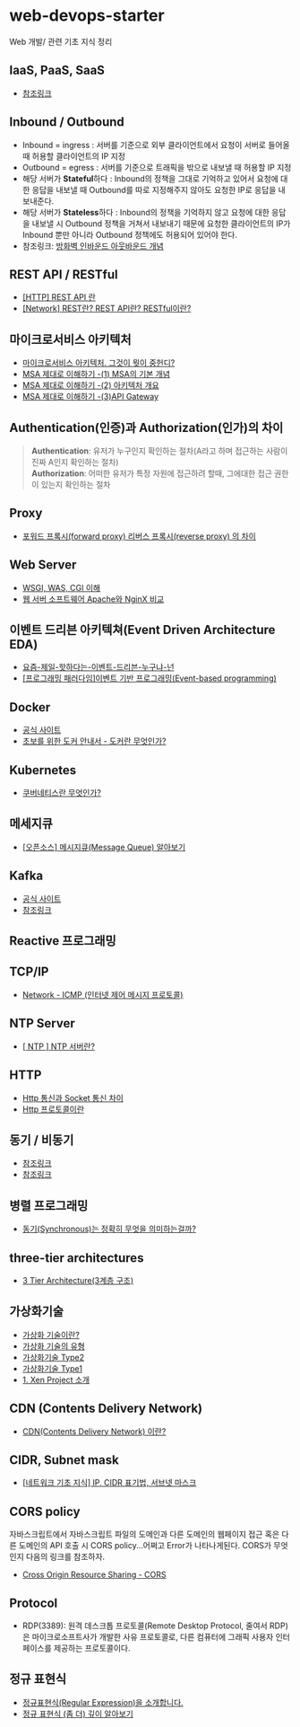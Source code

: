 # web-devops-starter
Web 개발/ 관련 기초 지식 정리

## IaaS, PaaS, SaaS
* [참조링크](https://wodonggun.github.io/wodonggun.github.io/study/IaaS,-PaaS,-SaaS.html)

## Inbound / Outbound
* Inbound = ingress : 서버를 기준으로 외부 클라이언트에서 요청이 서버로 들어올 때 허용할 클라이언트의 IP 지정  
* Outbound = egress : 서버를 기준으로 트래픽을 밖으로 내보낼 때 허용할 IP 지정  
* 해당 서버가 **Stateful**하다 : Inbound의 정책을 그대로 기억하고 있어서 요청에 대한 응답을 내보낼 때 Outbound를 따로 지정해주지 않아도 요청한 IP로 응답을 내보내준다.
* 해당 서버가 **Stateless**하다 : Inbound의 정책을 기억하지 않고 요청에 대한 응답을 내보낼 시 Outbound 정책을 거쳐서 내보내기 때문에 요청한 클라이언트의 IP가 Inbound 뿐만 아니라 Outbound 정책에도 허용되어 있어야 한다.
* 참조링크: [방화벽 인바운드 아웃바운드 개념](https://m.blog.naver.com/PostView.nhn?blogId=blogpyh&logNo=220731762459&proxyReferer=https:%2F%2Fwww.google.com%2F)

## REST API / RESTful
* [[HTTP] REST API 란](https://velog.io/@wlsdud2194/HTTP-REST-API-%EB%9E%80)
* [[Network] REST란? REST API란? RESTful이란?](https://gmlwjd9405.github.io/2018/09/21/rest-and-restful.html)

## 마이크로서비스 아키텍처
* [마이크로서비스 아키텍처. 그것이 뭣이 중헌디?](http://guruble.com/%EB%A7%88%EC%9D%B4%ED%81%AC%EB%A1%9C%EC%84%9C%EB%B9%84%EC%8A%A4microservice-%EC%95%84%ED%82%A4%ED%85%8D%EC%B2%98-%EA%B7%B8%EA%B2%83%EC%9D%B4-%EB%AD%A3%EC%9D%B4-%EC%A4%91%ED%97%8C%EB%94%94/)
* [MSA 제대로 이해하기 -(1) MSA의 기본 개념](https://velog.io/@tedigom/MSA-%EC%A0%9C%EB%8C%80%EB%A1%9C-%EC%9D%B4%ED%95%B4%ED%95%98%EA%B8%B0-1-MSA%EC%9D%98-%EA%B8%B0%EB%B3%B8-%EA%B0%9C%EB%85%90-3sk28yrv0e)
* [MSA 제대로 이해하기 -(2) 아키텍처 개요](https://velog.io/@tedigom/MSA-%EC%A0%9C%EB%8C%80%EB%A1%9C-%EC%9D%B4%ED%95%B4%ED%95%98%EA%B8%B0-2-MSA-Outer-Architecure)
* [MSA 제대로 이해하기 -(3)API Gateway](https://velog.io/@tedigom/MSA-%EC%A0%9C%EB%8C%80%EB%A1%9C-%EC%9D%B4%ED%95%B4%ED%95%98%EA%B8%B0-3API-Gateway-nvk2kf0zbj)

## Authentication(인증)과 Authorization(인가)의 차이
> **Authentication**: 유저가 누구인지 확인하는 절차(A라고 하며 접근하는 사람이 진짜 A인지 확인하는 절차)   
> **Authorization**: 어떠한 유저가 특정 자원에 접근하려 할때, 그에대한 접근 권한이 있는지 확인하는 절차

## Proxy
* [포워드 프록시(forward proxy) 리버스 프록시(reverse proxy) 의 차이](https://www.lesstif.com/system-admin/forward-proxy-reverse-proxy-21430345.html)

## Web Server
* [WSGI, WAS, CGI 이해](https://brownbears.tistory.com/350)
* [웹 서버 소프트웨어 Apache와 NginX 비교](https://cntechsystems.tistory.com/24)

## 이벤트 드리븐 아키텍쳐(Event Driven Architecture EDA)
* [요즘-제일-핫하다는-이벤트-드리븐-누구냐-넌](https://news.samsung.com/kr/%EC%9A%94%EC%A6%98-%EC%A0%9C%EC%9D%BC-%ED%95%AB%ED%95%98%EB%8B%A4%EB%8A%94-%EC%9D%B4%EB%B2%A4%ED%8A%B8-%EB%93%9C%EB%A6%AC%EB%B8%90-%EB%88%84%EA%B5%AC%EB%83%90-%EB%84%8C)
* [[프로그래밍 패러다임]이벤트 기반 프로그래밍(Event-based programming)](https://kamang-it.tistory.com/entry/%ED%94%84%EB%A1%9C%EA%B7%B8%EB%9E%98%EB%B0%8D-%ED%8C%A8%EB%9F%AC%EB%8B%A4%EC%9E%84%EC%9D%B4%EB%B2%A4%ED%8A%B8-%EA%B8%B0%EB%B0%98-%ED%94%84%EB%A1%9C%EA%B7%B8%EB%9E%98%EB%B0%8DEvent-based-programming)

## Docker
* [공식 사이트](https://www.docker.com/)
* [초보를 위한 도커 안내서 - 도커란 무엇인가?](https://subicura.com/2017/01/19/docker-guide-for-beginners-1.html)

## Kubernetes
* [쿠버네티스란 무엇인가?](https://kubernetes.io/ko/docs/concepts/overview/what-is-kubernetes/)

## 메세지큐
* [[오픈소스] 메시지큐(Message Queue) 알아보기](https://12bme.tistory.com/176)

## Kafka
* [공식 사이트](https://kafka.apache.org/)
* [참조링크](https://taetaetae.github.io/2017/11/02/what-is-kafka/)

## Reactive 프로그래밍

## TCP/IP
* [Network - ICMP (인터넷 제어 메시지 프로토콜)](https://hack-cracker.tistory.com/124)

## NTP Server
* [[ NTP ] NTP 서버란?](https://aorica.tistory.com/46)

## HTTP
* [Http 통신과 Socket 통신 차이](https://mangkyu.tistory.com/48)
* [Http 프로토콜이란](https://gmlwjd9405.github.io/2019/04/17/what-is-http-protocol.html)

## 동기 / 비동기
* [참조링크](https://tech.peoplefund.co.kr/2017/08/02/non-blocking-asynchronous-concurrency.html)   
* [참조링크](https://leeph.tistory.com/24)

## 병렬 프로그래밍
* [동기(Synchronous)는 정확히 무엇을 의미하는걸까?](https://evan-moon.github.io/2019/09/19/sync-async-blocking-non-blocking/)

## three-tier architectures
* [3 Tier Architecture(3계층 구조)](http://blog.naver.com/PostView.nhn?blogId=limoremo&logNo=220073573980)   

## 가상화기술
* [가상화 기술이란?](https://selfish-developer.com/entry/%EA%B0%80%EC%83%81%ED%99%94-%EA%B8%B0%EC%88%A0%EC%9D%B4%EB%9E%80?category=825819)   
* [가상화 기술의 유형](https://selfish-developer.com/entry/%EA%B0%80%EC%83%81%ED%99%94-%EA%B8%B0%EC%88%A0%EC%9D%98-%EC%9C%A0%ED%98%95?category=825819)   
* [가상화기술 Type2](https://selfish-developer.com/entry/%EA%B0%80%EC%83%81%ED%99%94%EA%B8%B0%EC%88%A0-Type2?category=825819)   
* [가상화기술 Type1](https://selfish-developer.com/entry/%EA%B0%80%EC%83%81%ED%99%94-%EA%B8%B0%EC%88%A0-Type1?category=825819)   
* [1. Xen Project 소개](https://selfish-developer.com/entry/1-Xen-Project-%EC%86%8C%EA%B0%9C?category=825819)  

## CDN (Contents Delivery Network)
* [CDN(Contents Delivery Network) 이란?](https://goddaehee.tistory.com/173)   

## CIDR, Subnet mask
* [[네트워크 기초 지식] IP, CIDR 표기법, 서브넷 마스크](https://cjwoov.tistory.com/27)   

## CORS policy
자바스크립트에서 자바스크립트 파일의 도메인과 다른 도메인의 웹페이지 접근 혹은 다른 도메인의 API 호출 시 CORS policy...어쩌고 Error가 나타나게된다.
CORS가 무엇인지 다음의 링크를 참조하자.
* [Cross Origin Resource Sharing - CORS](https://homoefficio.github.io/2015/07/21/Cross-Origin-Resource-Sharing/)

## Protocol
* RDP(3389): 원격 데스크톱 프로토콜(Remote Desktop Protocol, 줄여서 RDP)은 마이크로소프트사가 개발한 사유 프로토콜로, 다른 컴퓨터에 그래픽 사용자 인터페이스를 제공하는 프로토콜이다.

## 정규 표현식
* [정규표현식(Regular Expression)을 소개합니다.](http://www.nextree.co.kr/p4327/)
* [정규 표현식 (좀 더) 깊이 알아보기](https://medium.com/@originerd/%EC%A0%95%EA%B7%9C%ED%91%9C%ED%98%84%EC%8B%9D-%EC%A2%80-%EB%8D%94-%EA%B9%8A%EC%9D%B4-%EC%95%8C%EC%95%84%EB%B3%B4%EA%B8%B0-5bd16027e1e0)
